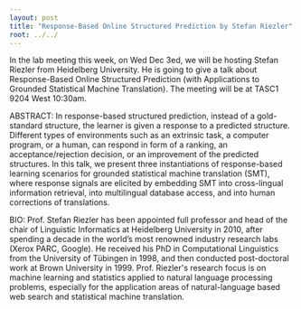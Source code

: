 ```yaml
---
layout: post
title: "Response-Based Online Structured Prediction by Stefan Riezler"
root: ../../
---
```

In the lab meeting this week, on Wed Dec 3ed, we will be hosting Stefan Riezler from Heidelberg University. He is going to give a talk about Response-Based Online Structured Prediction (with Applications to Grounded Statistical Machine Translation). The meeting will be at TASC1 9204 West 10:30am.

ABSTRACT:
In response-based structured prediction, instead of a gold-standard structure, the learner is given a response to a predicted structure. Different types of environments such as an extrinsic task, a computer program, or a human, can respond in form of a ranking, an acceptance/rejection decision, or an improvement of the predicted structures. In this talk, we present three instantiations of response-based learning scenarios for grounded statistical machine translation (SMT), where response signals are elicited by embedding SMT into cross-lingual information retrieval, into multilingual database access, and into human corrections of translations.

BIO:
Prof. Stefan Riezler has been appointed full professor and head of the chair of Linguistic Informatics at Heidelberg University in 2010, after spending a decade in the world’s most renowned industry research labs (Xerox PARC, Google). He received his PhD in Computational Linguistics from the University of Tübingen in 1998, and then conducted post-doctoral work at Brown University in 1999. Prof. Riezler's research focus is on machine learning and statistics applied to natural language processing problems, especially for the application areas of natural-language based web search and statistical machine translation.
